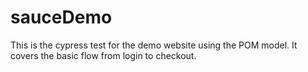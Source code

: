 # sauceDemo
This is the cypress test for the demo website using the POM model. It covers the basic flow from login to checkout. 
